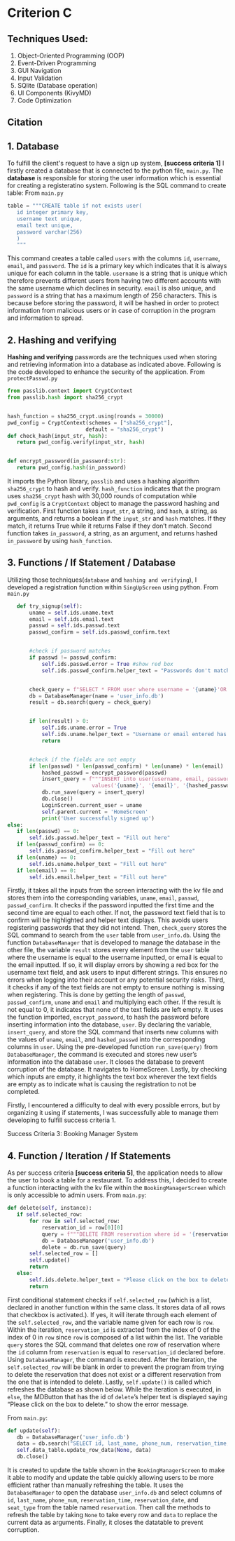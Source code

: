 # Criterion C


## Techniques Used:

1. Object-Oriented Programming (OOP)
2. Event-Driven Programming
3. GUI Navigation 
4. Input Validation
5. SQlite (Database operation)
6. UI Components (KivyMD)
7. Code Optimization

## Citation
[^1]: YouTube. (n.d.). YouTube. https://www.youtube.com/watch?v=AS3b70pLYEU 
[^2]: YouTube. (n.d.-a). YouTube. https://www.youtube.com/watch?v=DiQ5Hni6oRI 

## 1. **Database**
To fulfill the client's request to have a sign up system, **[success criteria 1]** I firstly created a database that is connected to the python file, `main.py`. The **database** is responsible for storing the user information which is essential for creating a registeratino system. Following is the SQL command to create table:
From `main.py`
```python
table = """CREATE table if not exists user(
   id integer primary key,
   username text unique,
   email text unique,
   password varchar(256)
   )
   """
```
This command creates a table called `users` with the columns `id`, `username`, `email`, and `password`. The `id` is a primary key which indicates that it is always unique for each column in the table. `username` is a string that is unique which therefore prevents different users from having two different accounts with the same username which declines in security. `email` is also unique, and `password` is a string that has a maximum length of 256 characters. This is because before storing the password, it will be hashed in order to protect information from malicious users or in case of corruption in the program and information to spread. 

## 2. **Hashing and verifying**
**Hashing and verifying** passwords are the techniques used when storing and retrieving information into a database as indicated above. Following is the code developed to enhance the security of the application.
From  `protectPasswd.py`
```python
from passlib.context import CryptContext
from passlib.hash import sha256_crypt


hash_function = sha256_crypt.using(rounds = 30000)
pwd_config = CryptContext(schemes = ["sha256_crypt"],
                         default = "sha256_crypt")
def check_hash(input_str, hash):
   return pwd_config.verify(input_str, hash)


def encrypt_password(in_password:str):
   return pwd_config.hash(in_password)
```
It imports the Python library, `passlib` and uses a hashing algorithm `sha256_crypt` to hash and verify. `hash_function` indicates that the program uses `sha256_crypt` hash with 30,000 rounds of computation while `pwd_config` is a `CryptContext` object to manage the password hashing and verification. First function takes `input_str`, a string, and `hash`, a string, as arguments, and returns a boolean if the `input_str` and `hash` matches. If they match, it returns True while it returns False if they don’t match. Second function takes `in_password`, a string, as an argument, and returns hashed `in_password` by using `hash_function`. 

## 3. **Functions** / **If Statement** / **Database**
Utilizing those techniques(`database` and `hashing and verifying`), I developed a registration function within `SingUpScreen` using python. 
From `main.py`
```python
   def try_signup(self):
       uname = self.ids.uname.text
       email = self.ids.email.text
       passwd = self.ids.passwd.text
       passwd_confirm = self.ids.passwd_confirm.text


       #check if password matches
       if passwd != passwd_confirm:
           self.ids.passwd.error = True #show red box
           self.ids.passwd_confirm.helper_text = "Passwords don't match."


       check_query = f"SELECT * FROM user where username = '{uname}'OR email = '{email}' "
       db = DatabaseManager(name = 'user_info.db')
       result = db.search(query = check_query)


       if len(result) > 0:
           self.ids.uname.error = True
           self.ids.uname.helper_text = "Username or email entered has been used already."
           return


       #check if the fields are not empty
       if len(passwd) * len(passwd_confirm) * len(uname) * len(email) != 0:
           hashed_passwd = encrypt_password(passwd)
           insert_query = f"""INSERT into user(username, email, password)
                           values('{uname}', '{email}', '{hashed_passwd}')"""
           db.run_save(query = insert_query)
           db.close()
           LoginScreen.current_user = uname
           self.parent.current = 'HomeScreen'
           print('User successfully signed up')
else:
   if len(passwd) == 0:
       self.ids.passwd.helper_text = "Fill out here"
   if len(passwd_confirm) == 0:
       self.ids.passwd_confirm.helper_text = "Fill out here"
   if len(uname) == 0:
       self.ids.uname.helper_text = "Fill out here"
   if len(email) == 0:
       self.ids.email.helper_text = "Fill out here"


```
Firstly, it takes all the inputs from the screen interacting with the kv file and stores them into the corresponding variables, `uname`, `email`, `passwd`, `passwd_confirm`. It checks if the password inputted the first time and the second time are equal to each other. If not, the password text field that is to confirm will be highlighted and helper text displays. This avoids users registering passwords that they did not intend. Then, `check_query` stores the SQL command to search from the `user` table from `user_info.db`. Using the function `DatabaseManager` that is developed to manage the database in the other file, the variable `result` stores every element from the `user` table where the username is equal to the username inputted, or email is equal to the email inputted. If so, it will display errors by showing a red box for the username text field, and ask users to input different strings. This ensures no errors when logging into their account or any potential security risks. Third, it checks if any of the text fields are not empty to ensure nothing is missing when registering. This is done by getting the length of `passwd`, `passwd_confirm`, `uname` and `email` and multiplying each other. If the result is not equal to 0, it indicates that none of the text fields are left empty. It uses the function imported, `encrypt_password`, to hash the password before inserting information into the database, `user`. By declaring the variable, `insert_query`, and store the SQL command that inserts new columns with the values of `uname`, `email`, and `hashed_passwd` into the corresponding columns in `user`. Using the pre-developed function `run_save(query)` from `DatabaseManager`, the command is executed and stores new user’s information into the database `user`. It closes the database to prevent corruption of the database. It navigates to HomeScreen. Lastly, by checking which inputs are empty, it highlights the text box wherever the text fields are empty as to indicate what is causing the registration to not be completed.

Firstly, I encountered a difficulty to deal with every possible errors, but by organizing it using if statements, I was successfully able to manage them developing to fulfill success criteria 1.

Success Criteria 3: Booking Manager System

## 4. **Function** / **Iteration** / **If Statements**
As per success criteria **[success criteria 5]**, the application needs to allow the user to book a table for a restaurant. To address this, I decided to create a function interacting with the kv file within the `BookingManagerScreen` which is only accessible to admin users. 
From `main.py`:
```python
def delete(self, instance):
   if self.selected_row:
       for row in self.selected_row:
           reservation_id = row[0][0]
           query = f"""DELETE FROM reservation where id = '{reservation_id}'"""
           db = DatabaseManager('user_info.db')
           delete = db.run_save(query)
       self.selected_row = []
       self.update()
       return
   else:
       self.ids.delete.helper_text = "Please click on the box to delete."
       return
```
First conditional statement checks if `self.selected_row` (which is a list, declared in another function within the same class. It stores data of all rows that checkbox is activated.). If yes, it will iterate through each element of the `self.selected_row`, and the variable name given for each row is `row`. Within the iteration, `reservation_id` is extracted from the index of 0 of the index of 0 in `row` since `row` is composed of a list within the list. The variable `query` stores the SQL command that deletes one row of reservation where the `id` column from `reservation` is equal to `reservation_id` declared before. Using `DatabaseManager`, the command is executed. After the iteration, the `self.selected_row` will be blank in order to prevent the program from trying to delete the reservation that does not exist or a different reservation from the one that is intended to delete. Lastly,  `self.update()` is called which refreshes the database as shown below. 
While the iteration is executed, in `else`, the MDButton that has the id of `delete`’s helper text is displayed saying “Please click on the box to delete.” to show the error message.

From `main.py`:
```python
def update(self):
   db = DatabaseManager('user_info.db')
   data = db.search("SELECT id, last_name, phone_num, reservation_time, reservation_date, seat_type from reservation") # the # of column = elements
   self.data_table.update_row_data(None, data)
   db.close()
```
It is created to update the table shown in the `BookingManagerScreen` to make it able to modify and update the table quickly allowing users to be more efficient rather than manually refreshing the table. 
It uses the `DatabaseManager` to open the database `user_info.db` and select columns of `id`, `last_name`, `phone_num`, `reservation_time`, `reservation_date`, and `seat_type` from the table named `reservation`. Then call the methods to refresh the table by taking `None` to take every row and `data` to replace the current data as arguments. Finally, it closes the datatable to prevent corruption. 



